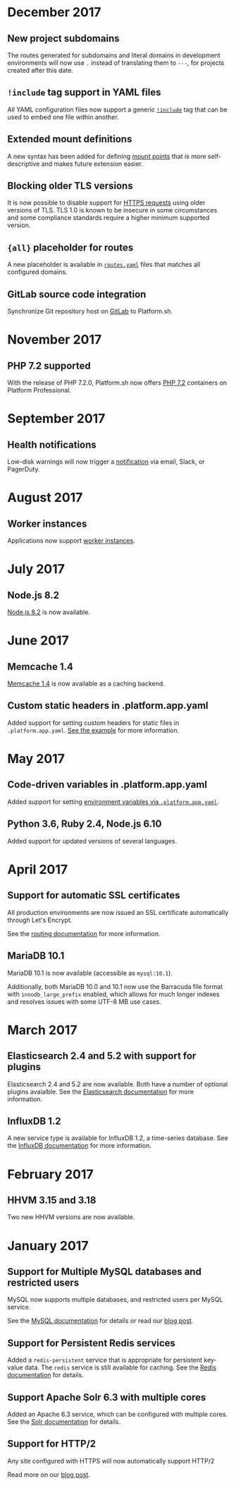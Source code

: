 # December 2017

## New project subdomains

The routes generated for subdomains and literal domains in development environments will now use `.` instead of translating them to `---`, for projects created after this date.

## `!include` tag support in YAML files

All YAML configuration files now support a generic [`!include`](/administration/yaml.md) tag that can be used to embed one file within another.

## Extended mount definitions

A new syntax has been added for defining [mount points](/administration/app/storage.md) that is more self-descriptive and makes future extension easier.

## Blocking older TLS versions

It is now possible to disable support for [HTTPS requests](/administration/routes/https.md) using older versions of TLS.  TLS 1.0 is known to be insecure in some circumstances and some compliance standards require a higher minimum supported version.

## `{all}` placeholder for routes

A new placeholder is available in [`routes.yaml`](/administration/routes.md) files that matches all configured domains.

## GitLab source code integration

Synchronize Git repository host on [GitLab](/integrations/gitlab.md) to Platform.sh.

# November 2017

## PHP 7.2 supported

With the release of PHP 7.2.0, Platform.sh now offers [PHP 7.2](/languages/php.md) containers on Platform Professional.

# September 2017

## Health notifications

Low-disk warnings will now trigger a [notification](/administration/notifications.md) via email, Slack, or PagerDuty.

# August 2017

## Worker instances

Applications now support [worker instances](/administration/app/workers.md).

# July 2017

## Node.js 8.2

[Node.js 8.2](/languages/nodejs.md) is now available.

# June 2017

## Memcache 1.4

[Memcache 1.4](/services/memcache.md) is now available as a caching backend.

## Custom static headers in .platform.app.yaml

Added support for setting custom headers for static files in `.platform.app.yaml`.  [See the example](/administration/app/web.md#how-can-i-control-the-headers-sent-with-my-files) for more information.

# May 2017

## Code-driven variables in .platform.app.yaml

Added support for setting [environment variables via `.platform.app.yaml`](/administration/app/variables.md).

## Python 3.6, Ruby 2.4, Node.js 6.10

Added support for updated versions of several languages.

# April 2017

## Support for automatic SSL certificates

All production environments are now issued an SSL certificate automatically through Let's Encrypt.

See the [routing documentation](/administration/routes.md#HTTPS) for more information.

## MariaDB 10.1

MariaDB 10.1 is now available (accessible as `mysql:10.1`).

Additionally, both MariaDB 10.0 and 10.1 now use the Barracuda file format with `innodb_large_prefix` enabled, which allows for much longer indexes and resolves issues with some UTF-8 MB use cases.

# March 2017

## Elasticsearch 2.4 and 5.2 with support for plugins

Elasticsearch 2.4 and 5.2 are now available.  Both have a number of optional plugins avaialble.  See the [Elasticsearch documentation](/services/elasticsearch.md) for more information.

## InfluxDB 1.2

A new service type is available for InfluxDB 1.2, a time-series database.  See the [InfluxDB documentation](/services/influxdb.md) for more information.

# February 2017

## HHVM 3.15 and 3.18

Two new HHVM versions are now available.

# January 2017

## Support for Multiple MySQL databases and restricted users

MySQL now supports multiple databases, and restricted users per MySQL service.

See the [MySQL documentation](/services/mysql.md) for details or read our [blog post](https://platform.sh/2017/02/multi-mysql/).

## Support for Persistent Redis services

Added a `redis-persistent` service that is appropriate for persistent key-value data. The `redis` service is still available for caching.  See the [Redis documentation](/services/redis.md) for details.

## Support Apache Solr 6.3 with multiple cores

Added an Apache 6.3 service, which can be configured with multiple cores.  See the [Solr documentation](/services/solr.md) for details.

## Support for HTTP/2

Any site configured with HTTPS will now automatically support HTTP/2

Read more on our [blog post](https://platform.sh/2017/1/http2/).

